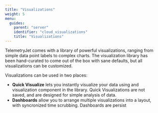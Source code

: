 ```yaml
---
title: "Visualizations"
weight: 5
menu:
  guides:
    parent: "server"
    identifier: "cloud_visualizations"
    title: "Visualizations"
---
```


TelemetryJet comes with a library of powerful visualizations, ranging from simple data point labels to complex charts. The visualization library has been hand-curated to come out of the box with sane defaults, but all visualizations can be customized.

Visualizations can be used in two places:
- **Quick Visualize** lets you instantly visualize your data using and visualization component in the library. Quick Visualizations are not saved, and are designed for simple analysis of data.
- **Dashboards** allow you to arrange multiple visualizations into a layout, with syncronized time scrubbing. Dashboards are persist
